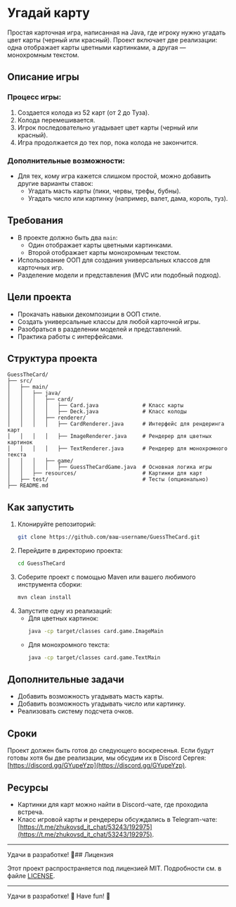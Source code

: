 # Угадай карту

Простая карточная игра, написанная на Java, где игроку нужно угадать цвет карты (черный или красный). Проект включает две реализации: одна отображает карты цветными картинками, а другая — монохромным текстом.

## Описание игры

### Процесс игры:
1. Создается колода из 52 карт (от 2 до Туза).
2. Колода перемешивается.
3. Игрок последовательно угадывает цвет карты (черный или красный).
4. Игра продолжается до тех пор, пока колода не закончится.

### Дополнительные возможности:
- Для тех, кому игра кажется слишком простой, можно добавить другие варианты ставок:
    - Угадать масть карты (пики, червы, трефы, бубны).
    - Угадать число или картинку (например, валет, дама, король, туз).

## Требования
- В проекте должно быть два `main`:
    - Один отображает карты цветными картинками.
    - Второй отображает карты монохромным текстом.
- Использование ООП для создания универсальных классов для карточных игр.
- Разделение модели и представления (MVC или подобный подход).

## Цели проекта
- Прокачать навыки декомпозиции в ООП стиле.
- Создать универсальные классы для любой карточной игры.
- Разобраться в разделении моделей и представлений.
- Практика работы с интерфейсами.

## Структура проекта
```
GuessTheCard/
├── src/
│   ├── main/
│   │   ├── java/
│   │   │   ├── card/
│   │   │   │   ├── Card.java              # Класс карты
│   │   │   │   ├── Deck.java              # Класс колоды
│   │   │   ├── renderer/
│   │   │   │   ├── CardRenderer.java      # Интерфейс для рендеринга карт
│   │   │   │   ├── ImageRenderer.java     # Рендерер для цветных картинок
│   │   │   │   ├── TextRenderer.java      # Рендерер для монохромного текста
│   │   │   ├── game/
│   │   │   │   ├── GuessTheCardGame.java  # Основная логика игры
│   │   ├── resources/                     # Картинки для карт
│   ├── test/                              # Тесты (опционально)
├── README.md
```

## Как запустить
1. Клонируйте репозиторий:
   ```bash
   git clone https://github.com/ваш-username/GuessTheCard.git
   ```
2. Перейдите в директорию проекта:
   ```bash
   cd GuessTheCard
   ```
3. Соберите проект с помощью Maven или вашего любимого инструмента сборки:
   ```bash
   mvn clean install
   ```
4. Запустите одну из реализаций:
    - Для цветных картинок:
      ```bash
      java -cp target/classes card.game.ImageMain
      ```
    - Для монохромного текста:
      ```bash
      java -cp target/classes card.game.TextMain
      ```

## Дополнительные задачи
- Добавить возможность угадывать масть карты.
- Добавить возможность угадывать число или картинку.
- Реализовать систему подсчета очков.

## Сроки
Проект должен быть готов до следующего воскресенья. Если будут готовы хотя бы две реализации, мы обсудим их в Discord Сергея: [https://discord.gg/GYupeYzp](https://discord.gg/GYupeYzp).

## Ресурсы
- Картинки для карт можно найти в Discord-чате, где проходила встреча.
- Класс игровой карты и рендереры обсуждались в Telegram-чате: [https://t.me/zhukovsd_it_chat/53243/192975](https://t.me/zhukovsd_it_chat/53243/192975).

---

Удачи в разработке! 🚀## Лицензия

Этот проект распространяется под лицензией MIT. Подробности см. в файле [LICENSE](https://opensource.org/license/mit).

---

Удачи в разработке! 🚀
Have fun! 🚀
```